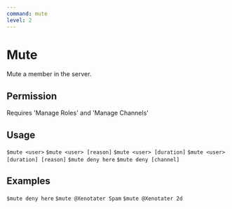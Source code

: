 ```yaml
---
command: mute
level: 2
---
```


# Mute

Mute a member in the server.

## Permission

Requires 'Manage Roles' and 'Manage Channels'

## Usage

`$mute <user>`
`$mute <user> [reason]`
`$mute <user> [duration]`
`$mute <user> [duration] [reason]`
`$mute deny here`
`$mute deny [channel]`

## Examples

`$mute deny here`
`$mute @Xenotater Spam`
`$mute @Xenotater 2d`